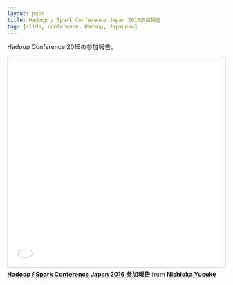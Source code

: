 ```yaml
---
layout: post
title: Hadoop / Spark Conference Japan 2016参加報告
tag: [slide, conference, Hadoop, Japanese]
---
```


Hadoop Conference 2016の参加報告。

<iframe src="//www.slideshare.net/slideshow/embed_code/key/g9TI8aysOQMrbu" width="595" height="485" frameborder="0" marginwidth="0" marginheight="0" scrolling="no" style="border:1px solid #CCC; border-width:1px; margin-bottom:5px; max-width: 100%;" allowfullscreen> </iframe> <div style="margin-bottom:5px"> <strong> <a href="//www.slideshare.net/NishiokaYusuke/hadoop-spark-conference-japan-2016" title="Hadoop / Spark Conference Japan 2016 参加報告" target="_blank">Hadoop / Spark Conference Japan 2016 参加報告</a> </strong> from <strong><a target="_blank" href="//www.slideshare.net/NishiokaYusuke">Nishioka Yusuke</a></strong> </div>
